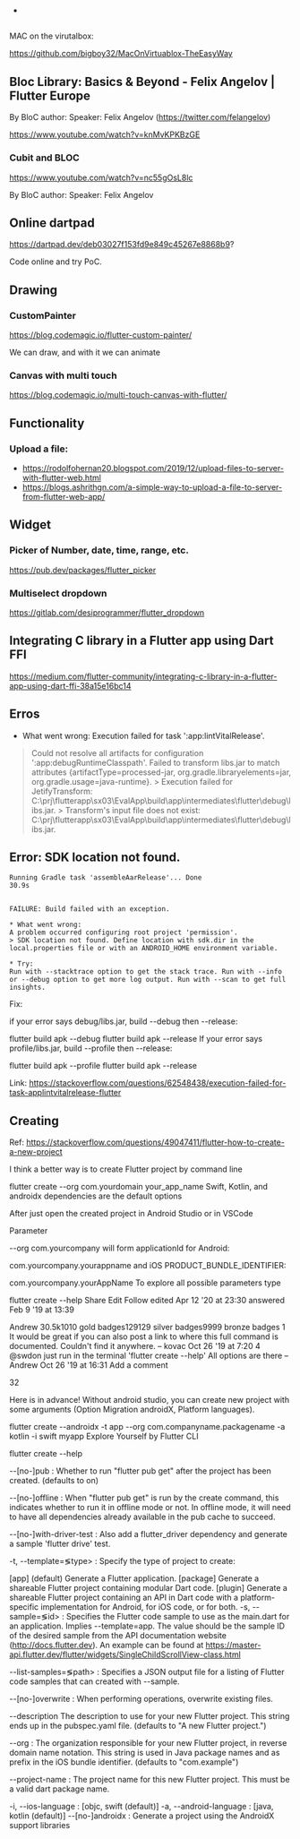 *
##

MAC on the virutalbox:

https://github.com/bigboy32/MacOnVirtuablox-TheEasyWay

## Bloc Library: Basics & Beyond - Felix Angelov | Flutter Europe
By BloC author: Speaker: Felix Angelov (https://twitter.com/felangelov​)

https://www.youtube.com/watch?v=knMvKPKBzGE

### Cubit and BLOC

https://www.youtube.com/watch?v=nc55gOsL8lc

By BloC author: Speaker: Felix Angelov

## Online dartpad

https://dartpad.dev/deb03027f153fd9e849c45267e8868b9?

Code online and try PoC.

## Drawing

### CustomPainter

https://blog.codemagic.io/flutter-custom-painter/

We can draw, and with it we can animate

### Canvas with multi touch

https://blog.codemagic.io/multi-touch-canvas-with-flutter/


## Functionality

### Upload a file:
* https://rodolfohernan20.blogspot.com/2019/12/upload-files-to-server-with-flutter-web.html
* https://blogs.ashrithgn.com/a-simple-way-to-upload-a-file-to-server-from-flutter-web-app/


## Widget
### Picker of Number, date, time, range, etc.

https://pub.dev/packages/flutter_picker


### Multiselect dropdown

https://gitlab.com/desiprogrammer/flutter_dropdown


## Integrating C library in a Flutter app using Dart FFI

https://medium.com/flutter-community/integrating-c-library-in-a-flutter-app-using-dart-ffi-38a15e16bc14

## Erros

* What went wrong:
Execution failed for task ':app:lintVitalRelease'.
> Could not resolve all artifacts for configuration ':app:debugRuntimeClasspath'.
   > Failed to transform libs.jar to match attributes {artifactType=processed-jar, org.gradle.libraryelements=jar, org.gradle.usage=java-runtime}.
      > Execution failed for JetifyTransform: C:\prj\flutterapp\sx03\EvalApp\build\app\intermediates\flutter\debug\libs.jar.
         > Transform's input file does not exist: C:\prj\flutterapp\sx03\EvalApp\build\app\intermediates\flutter\debug\libs.jar. 

## Error: SDK location not found.
```
Running Gradle task 'assembleAarRelease'... Done                   30.9s


FAILURE: Build failed with an exception.

* What went wrong:
A problem occurred configuring root project 'permission'.
> SDK location not found. Define location with sdk.dir in the local.properties file or with an ANDROID_HOME environment variable.

* Try:
Run with --stacktrace option to get the stack trace. Run with --info or --debug option to get more log output. Run with --scan to get full insights.

```
Fix:

if your error says debug/libs.jar, build --debug then --release:

flutter build apk --debug
flutter build apk --release
If your error says profile/libs.jar, build --profile then --release:

flutter build apk --profile
flutter build apk --release

Link: https://stackoverflow.com/questions/62548438/execution-failed-for-task-applintvitalrelease-flutter

## Creating

Ref: https://stackoverflow.com/questions/49047411/flutter-how-to-create-a-new-project

I think a better way is to create Flutter project by command line

flutter create --org com.yourdomain your_app_name
Swift, Kotlin, and androidx dependencies are the default options

After just open the created project in Android Studio or in VSCode

Parameter

--org com.yourcompany
will form applicationId for Android:

com.yourcompany.yourappname
and iOS PRODUCT_BUNDLE_IDENTIFIER:

com.yourcompany.yourAppName
To explore all possible parameters type

flutter create --help
Share
Edit
Follow
edited Apr 12 '20 at 23:30
answered Feb 9 '19 at 13:39

Andrew
30.5k1010 gold badges129129 silver badges9999 bronze badges
1
It would be great if you can also post a link to where this full command is documented. Couldn't find it anywhere. – kovac Oct 26 '19 at 7:20
4
@swdon just run in the terminal 'flutter create --help' All options are there – Andrew Oct 26 '19 at 16:31
Add a comment

32

Here is in advance! Without android studio, you can create new project with some arguments (Option Migration androidX, Platform languages).

flutter create --androidx -t app --org com.companyname.packagename -a kotlin -i swift myapp
Explore Yourself by Flutter CLI

flutter create --help

--[no-]pub : Whether to run "flutter pub get" after the project has been created. (defaults to on)

--[no-]offline : When "flutter pub get" is run by the create command, this indicates whether to run it in offline mode or not. In offline mode, it will need to have all dependencies already available in the pub cache to succeed.

--[no-]with-driver-test : Also add a flutter_driver dependency and generate a sample 'flutter drive' test.

-t, --template=≶type> : Specify the type of project to create:

 [app]                (default) Generate a Flutter application.
 [package]            Generate a shareable Flutter project containing modular Dart code.
 [plugin]             Generate a shareable Flutter project containing an API in Dart code with a platform-specific
                       implementation for Android, for iOS code, or for both.
-s, --sample=≶id> : Specifies the Flutter code sample to use as the main.dart for an application. Implies --template=app. The value should be the sample ID of the desired sample from the API documentation website (http://docs.flutter.dev). An example can be found at https://master-api.flutter.dev/flutter/widgets/SingleChildScrollView-class.html

--list-samples=≶path> : Specifies a JSON output file for a listing of Flutter code samples that can created with --sample.

--[no-]overwrite : When performing operations, overwrite existing files.

--description The description to use for your new Flutter project. This string ends up in the pubspec.yaml file. (defaults to "A new Flutter project.")

--org : The organization responsible for your new Flutter project, in reverse domain name notation. This string is used in Java package names and as prefix in the iOS bundle identifier. (defaults to "com.example")

--project-name : The project name for this new Flutter project. This must be a valid dart package name.

-i, --ios-language : [objc, swift (default)]
-a, --android-language : [java, kotlin (default)]
--[no-]androidx : Generate a project using the AndroidX support libraries
